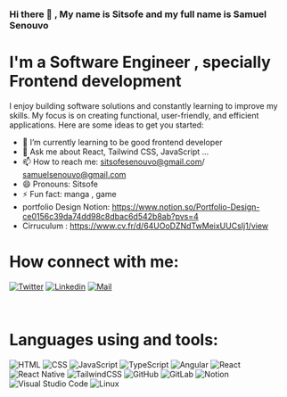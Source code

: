 ### Hi there 👋 , My name is Sitsofe and my full name is Samuel Senouvo 

<h1> I'm a Software Engineer ,  specially Frontend development </h1>
I enjoy building software solutions and constantly learning to improve my skills. My focus is on creating functional, user-friendly, and efficient applications.
Here are some ideas to get you started:

- 🌱 I’m currently learning  to be good frontend developer
- 💬 Ask me about React, Tailwind CSS, JavaScript ...
- 📫 How to reach me: sitsofesenouvo@gmail.com/ samuelsenouvo@gmail.com
- 😄 Pronouns: Sitsofe
- ⚡ Fun fact: manga , game
- portfolio Design Notion: https://www.notion.so/Portfolio-Design-ce0156c39da74dd98c8dbac6d542b8ab?pvs=4
- Cirruculum : https://www.cv.fr/d/64UOoDZNdTwMeixUUCsIj1/view

<h1>How connect with me:</h1>

[![Twitter](https://img.shields.io/badge/twitter-%231DA1F2.svg?&style=for-the-badge&logo=twitter&logoColor=white)](https://twitter.com/SSenouvo)
[![Linkedin](https://img.shields.io/badge/linkedin-%230077B5.svg?&style=for-the-badge&logo=linkedin&logoColor=white)]([www.linkedin.com/in/devalade/](https://www.linkedin.com/in/sitsofe-senouvo-71886522a))
[![Mail](https://img.shields.io/badge/gmail-D14836?&style=for-the-badge&logo=gmail&logoColor=white)](samuelsenouvo@gmail.com)

<br />


<h1>Languages using and tools:</h1>

![HTML](https://img.shields.io/badge/html5-%23E34F26.svg?style=for-the-badge&logo=html5&logoColor=white)
![CSS](https://img.shields.io/badge/css3-%231572B6.svg?style=for-the-badge&logo=css3&logoColor=white)
![JavaScript](https://img.shields.io/badge/javascript-%23323330.svg?style=for-the-badge&logo=javascript&logoColor=%23F7DF1E)
![TypeScript](https://img.shields.io/badge/typescript-%23007ACC.svg?style=for-the-badge&logo=typescript&logoColor=white)
![Angular](https://img.shields.io/badge/angular-%23DD0031.svg?style=for-the-badge&logo=angular&logoColor=white)
![React](https://img.shields.io/badge/react-%23039BE5.svg?style=for-the-badge&logo=react)
![React Native](https://img.shields.io/badge/reactnative-%23039BE5.svg?style=for-the-badge&logo=reactnative)
![TailwindCSS](https://img.shields.io/badge/tailwindcss-%2338B2AC.svg?style=for-the-badge&logo=tailwind-css&logoColor=white)
![GitHub](https://img.shields.io/badge/github-%23121011.svg?style=for-the-badge&logo=github&logoColor=white)
![GitLab](https://img.shields.io/badge/gitlab-%23FCA121.svg?style=for-the-badge&logo=gitlab&logoColor=white)
![Notion](https://img.shields.io/badge/Notion-%23000000.svg?style=for-the-badge&logo=notion&logoColor=white)
![Visual Studio Code](https://img.shields.io/badge/VisualStudioCode-0078d7.svg?style=for-the-badge&logo=visual-studio-code&logoColor=white)
![Linux](https://img.shields.io/badge/Linux-FCC624?style=for-the-badge&logo=linux&logoColor=black)


<br/>


